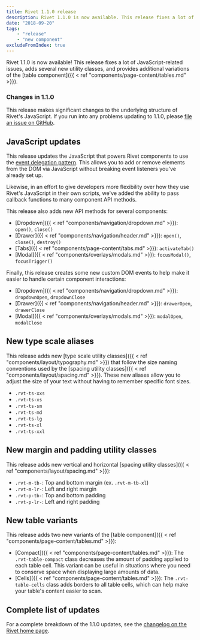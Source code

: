 ```yaml
---
title: Rivet 1.1.0 release
description: Rivet 1.1.0 is now available. This release fixes a lot of JavaScript-related issues, adds some new utilities, and additional component variations.
date: "2018-09-20"
tags:
    - "release"
    - "new component"
excludeFromIndex: true
---
```

Rivet 1.1.0 is now available! This release fixes a lot of JavaScript-related issues, adds several new utility classes, and provides additional variations of the [table component]({{ < ref "components/page-content/tables.md" >}}).

<div class="rvt-alert rvt-alert--info rvt-m-bottom-md rvt-m-top-sm">
    <h3 class="rvt-alert__title" id="warning-alert-title">Changes in 1.1.0</h3>
    <p class="rvt-alert__message">This release makes significant changes to the underlying structure of Rivet's JavaScript. If you run into any problems updating to 1.1.0, please <a href="https://github.iu.edu/UITS/rivet-source/issues">file an issue on GitHub</a>.</p>
</div>

## JavaScript updates

This release updates the JavaScript that powers Rivet components to use the [event delegation pattern](https://davidwalsh.name/event-delegate). This allows you to add or remove elements from the DOM via JavaScript without breaking event listeners you've already set up. 

Likewise, in an effort to give developers more flexibility over how they use Rivet's JavaScript in their own scripts, we've added the ability to pass callback functions to many component API methods.

This release also adds new API methods for several components:

- [Dropdown]({{ < ref "components/navigation/dropdown.md" >}}): `open()`, `close()`
- [Drawer]({{ < ref "components/navigation/header.md" >}}): `open()`, `close()`, `destroy()`
- [Tabs]({{ < ref "components/page-content/tabs.md" >}}): `activateTab()`
- [Modal]({{ < ref "components/overlays/modals.md" >}}): `focusModal()`, `focusTrigger()`

Finally, this release creates some new custom DOM events to help make it easier to handle certain component interactions:

- [Dropdown]({{ < ref "components/navigation/dropdown.md" >}}): `dropdownOpen`, `dropdownClose`
- [Drawer]({{ < ref "components/navigation/header.md" >}}): `drawerOpen`, `drawerClose`
- [Modal]({{ < ref "components/overlays/modals.md" >}}): `modalOpen`, `modalClose`

## New type scale aliases

This release adds new [type scale utility classes]({{ < ref "components/layout/typography.md" >}}) that follow the size naming conventions used by the [spacing utility classes]({{ < ref "components/layout/spacing.md" >}}). These new aliases allow you to adjust the size of your text without having to remember specific font sizes.

- `.rvt-ts-xxs`
- `.rvt-ts-xs`
- `.rvt-ts-sm`
- `.rvt-ts-md`
- `.rvt-ts-lg`
- `.rvt-ts-xl`
- `.rvt-ts-xxl`

## New margin and padding utility classes

This release adds new vertical and horizontal [spacing utility classes]({{ < ref "components/layout/spacing.md" >}}):

- `.rvt-m-tb-`: Top and bottom margin (ex. `.rvt-m-tb-xl`)
- `.rvt-m-lr-`: Left and right margin
- `.rvt-p-tb-`: Top and bottom padding
- `.rvt-p-lr-`: Left and right padding

## New table variants

This release adds two new variants of the [table component]({{ < ref "components/page-content/tables.md" >}}):

- [Compact]({{ < ref "components/page-content/tables.md" >}}): The `.rvt-table-compact` class decreases the amount of padding applied to each table cell. This variant can be useful in situations where you need to conserve space when displaying large amounts of data.
- [Cells]({{ < ref "components/page-content/tables.md" >}}): The `.rvt-table-cells` class adds borders to all table cells, which can help make your table's content easier to scan.

## Complete list of updates

For a complete breakdown of the 1.1.0 updates, see the [changelog on the Rivet home page](../../#changelog).